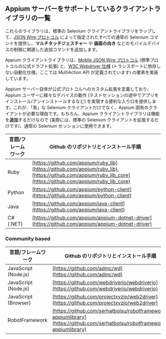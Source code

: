 ## Appium サーバーをサポートしているクライアントライブラリの一覧

これらのライブラリは、標準の Selenium クライアントライブラリをラップして、[JSON Wire プロトコル](https://w3c.github.io/webdriver/webdriver-spec.html) によって指定されたすべての通常の Selenium コマンドを提供し、**マルチタッチジェスチャー** や **画面の向き** などのモバイルデバイスの制御に関連した追加コマンドを追加します。

Appium クライアントライブラリは、[Mobile JSON Wire プロトコル](https://github.com/SeleniumHQ/mobile-spec/blob/master/spec-draft.md) (標準プロトコルの公式ドラフト拡張) と、[W3C Webdriver 仕様](https://dvcs.w3.org/hg/webdriver/raw-file/default/webdriver-spec.html) (トランスポートに依存しない自動化仕様。ここでは MultiAction API が定義されています) の要素を実装しています。

Appium サーバー自体が公式プロトコルへのカスタム拡張を定義しており、Appium ユーザーに様々なデバイスの動作 (テストセッションの途中でアプリをインストール/アンインストールするなど) を実現する便利な入り口を提供します。これが、「素」な Selenium クライアントだけでなく、Appium 固有のクライアントが必要な理由です。もちろん、Appium クライアントライブラリは機能を**追加**するだけなので (実際には、標準の Selenium クライアントを拡張するだけです)、通常の Selenium セッションに使用できます。

言語/フレームワーク | Github のリポジトリとインストール手順 |
----- | ----- |
Ruby | [https://github.com/appium/ruby_lib](https://github.com/appium/ruby_lib), [https://github.com/appium/ruby_lib_core](https://github.com/appium/ruby_lib_core)
Python | [https://github.com/appium/python-client](https://github.com/appium/python-client)
Java | [https://github.com/appium/java-client](https://github.com/appium/java-client)
C# (.NET) | [https://github.com/appium/appium-dotnet-driver](https://github.com/appium/appium-dotnet-driver)

### Community based

言語/フレームワーク | Github のリポジトリとインストール手順 |
----- | ----- |
JavaScript (Node.js) | [https://github.com/admc/wd](https://github.com/admc/wd)
JavaScript (Node.js) | [https://github.com/webdriverio/webdriverio](https://github.com/webdriverio/webdriverio)
JavaScript (Browser) | [https://github.com/projectxyzio/web2driver](https://github.com/projectxyzio/web2driver)
RobotFramework | [https://github.com/serhatbolsu/robotframework-appiumlibrary](https://github.com/serhatbolsu/robotframework-appiumlibrary)
